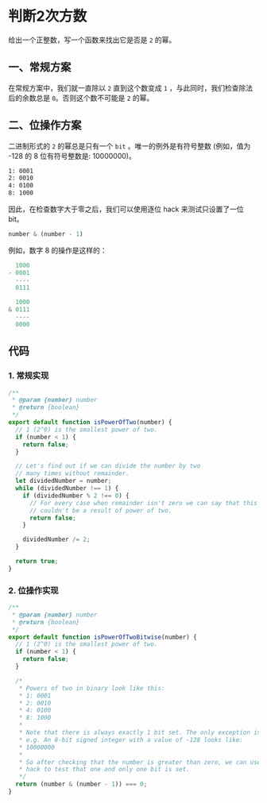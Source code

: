 # 判断2次方数

给出一个正整数，写一个函数来找出它是否是 `2` 的幂。

## 一、常规方案

在常规方案中，我们就一直除以 `2` 直到这个数变成 `1` ，与此同时，我们检查除法后的余数总是 `0`。否则这个数不可能是 `2` 的幂。

## 二、位操作方案

二进制形式的 `2` 的幂总是只有一个 `bit` 。唯一的例外是有符号整数 (例如，值为 -128 的 8 位有符号整数是: 10000000)。

```bash
1: 0001
2: 0010
4: 0100
8: 1000
```

因此，在检查数字大于零之后，我们可以使用逐位 hack 来测试只设置了一位 bit。

```javascript
number & (number - 1)
```

例如，数字 8 的操作是这样的：

```javascript
  1000
- 0001
  ----
  0111
  
  1000
& 0111
  ----
  0000 
```

## 代码

### 1. 常规实现

```javascript
/**
 * @param {number} number
 * @return {boolean}
 */
export default function isPowerOfTwo(number) {
  // 1 (2^0) is the smallest power of two.
  if (number < 1) {
    return false;
  }

  // Let's find out if we can divide the number by two
  // many times without remainder.
  let dividedNumber = number;
  while (dividedNumber !== 1) {
    if (dividedNumber % 2 !== 0) {
      // For every case when remainder isn't zero we can say that this number
      // couldn't be a result of power of two.
      return false;
    }

    dividedNumber /= 2;
  }

  return true;
}
```

### 2. 位操作实现

```javascript
/**
 * @param {number} number
 * @return {boolean}
 */
export default function isPowerOfTwoBitwise(number) {
  // 1 (2^0) is the smallest power of two.
  if (number < 1) {
    return false;
  }

  /*
   * Powers of two in binary look like this:
   * 1: 0001
   * 2: 0010
   * 4: 0100
   * 8: 1000
   *
   * Note that there is always exactly 1 bit set. The only exception is with a signed integer.
   * e.g. An 8-bit signed integer with a value of -128 looks like:
   * 10000000
   *
   * So after checking that the number is greater than zero, we can use a clever little bit
   * hack to test that one and only one bit is set.
   */
  return (number & (number - 1)) === 0;
}
```


